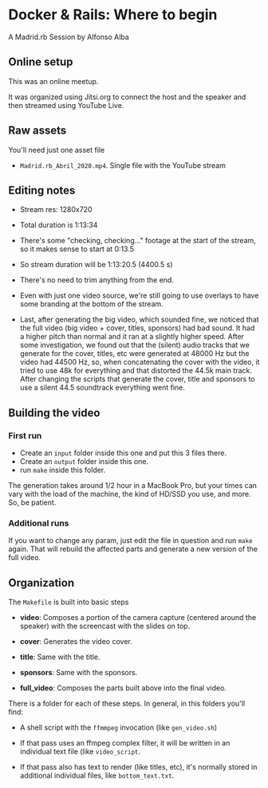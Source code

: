 # Docker & Rails: Where to begin

A Madrid.rb Session by Alfonso Alba

## Online setup

This was an online meetup.

It was organized using Jitsi.org to connect the host and the speaker
and then streamed using YouTube Live.

## Raw assets

You'll need just one asset file

- `Madrid.rb_Abril_2020.mp4`. Single file with the YouTube stream

## Editing notes

- Stream res: 1280x720

- Total duration is 1:13:34

- There's some "checking, checking..." footage at the start of the
  stream, so it makes sense to start at 0:13.5
  
- So stream duration will be 1:13:20.5 (4400.5 s)

- There's no need to trim anything from the end.

- Even with just one video source, we're still going to use overlays
  to have some branding at the bottom of the stream.
  
- Last, after generating the big video, which sounded fine, we noticed
  that the full video (big video + cover, titles, sponsors) had bad
  sound. It had a higher pitch than normal and it ran at a slightly
  higher speed. After some investigation, we found out that the
  (silent) audio tracks that we generate for the cover, titles, etc
  were generated at 48000 Hz but the video had 44500 Hz, so, when
  concatenating the cover with the video, it tried to use 48k for
  everything and that distorted the 44.5k main track. After changing
  the scripts that generate the cover, title and sponsors to use a
  silent 44.5 soundtrack everything went fine.

## Building the video

### First run

- Create an `input` folder inside this one and put this 3 files there.
- Create an `output` folder inside this one.
- run `make` inside this folder.

The generation takes around 1/2 hour in a MacBook Pro, but your times
can vary with the load of the machine, the kind of HD/SSD you use, and
more. So, be patient.

### Additional runs

If you want to change any param, just edit the file in question and
run `make` again. That will rebuild the affected parts and generate a
new version of the full video.

## Organization

The `Makefile` is built into basic steps

- **video**: Composes a portion of the camera capture (centered around
  the speaker) with the screencast with the slides on top.
  
- **cover**: Generates the video cover.

- **title**: Same with the title.

- **sponsors**: Same with the sponsors.

- **full_video**: Composes the parts built above into the final video.

There is a folder for each of these steps. In general, in this folders
you'll find:

- A shell script with the `ffmmpeg` invocation (like `gen_video.sh`)

- If that pass uses an ffmpeg complex filter, it will be written in an
  individual text file (like `video_script`.
  
- If that pass also has text to render (like titles, etc), it's
  normally stored in additional individual files, like
  `bottom_text.txt`.
